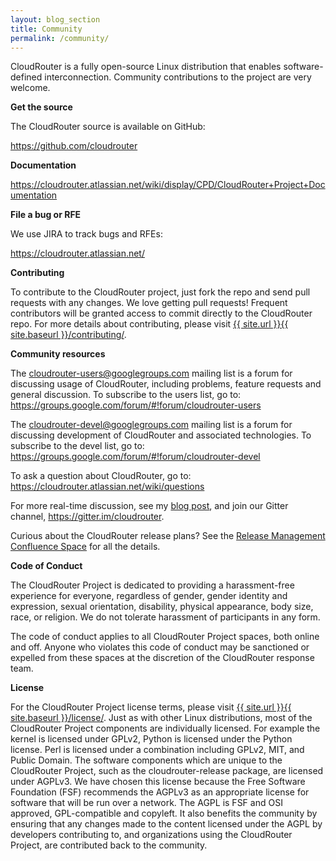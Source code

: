 ```yaml
---
layout: blog_section
title: Community
permalink: /community/
---
```


CloudRouter is a fully open-source Linux distribution that enables software-defined interconnection. Community contributions to the project are very welcome.

**Get the source**

The CloudRouter source is available on GitHub:

<https://github.com/cloudrouter>

**Documentation**

<https://cloudrouter.atlassian.net/wiki/display/CPD/CloudRouter+Project+Documentation>

**File a bug or RFE**

We use JIRA to track bugs and RFEs:

<https://cloudrouter.atlassian.net/>

**Contributing**

To contribute to the CloudRouter project, just fork the repo and send pull requests with any changes. We love getting pull requests! Frequent contributors will be granted access to commit directly to the CloudRouter repo.  For more details about contributing, please visit <a href="{{ site.baseurl }}/contributing/">{{ site.url }}{{ site.baseurl }}/contributing/</a>.

**Community resources**

The <cloudrouter-users@googlegroups.com> mailing list is a forum for discussing usage of CloudRouter, including problems, feature requests and general discussion. To subscribe to the users list, go to: <https://groups.google.com/forum/#!forum/cloudrouter-users>

The <cloudrouter-devel@googlegroups.com> mailing list is a forum for discussing development of CloudRouter and associated technologies. To subscribe to the devel list, go to: <https://groups.google.com/forum/#!forum/cloudrouter-devel>

To ask a question about CloudRouter, go to: <https://cloudrouter.atlassian.net/wiki/questions>

For more real-time discussion, see my <a href="{{ site.baseurl }}/cloudrouter/2015/07/06/gitter-announce.html">blog post</a>, and join our Gitter channel, <https://gitter.im/cloudrouter>.

Curious about the CloudRouter release plans?  See the <a href="https://cloudrouter.atlassian.net/wiki/display/CPD/CloudRouter+Roadmap">Release Management Confluence Space</a> for all the details.

**Code of Conduct**

The CloudRouter Project is dedicated to providing a harassment-free experience for everyone, regardless of gender, gender identity and expression, sexual orientation, disability, physical appearance, body size, race, or religion.  We do not tolerate harassment of participants in any form.

The code of conduct applies to all CloudRouter Project spaces, both online and off.  Anyone who violates this code of conduct may be sanctioned or expelled from these spaces at the discretion of the CloudRouter response team.

**License**

For the CloudRouter Project license terms, please visit <a href="{{ site.baseurl }}/license/">{{ site.url }}{{ site.baseurl }}/license/</a>.  Just as with other Linux distributions, most of the CloudRouter Project components are individually licensed.  For example the kernel is licensed under GPLv2, Python is licensed under the Python license.  Perl is licensed under a combination including GPLv2, MIT, and Public Domain.  The software components which are unique to the CloudRouter Project, such as the cloudrouter-release package, are licensed under AGPLv3.  We have chosen this license because the Free Software Foundation (FSF) recommends the AGPLv3 as an appropriate license for software that will be run over a network.  The AGPL is FSF and OSI approved, GPL-compatible and copyleft.  It also benefits the community by ensuring that any changes made to the content licensed under the AGPL by developers contributing to, and organizations using the CloudRouter Project, are contributed back to the community.
